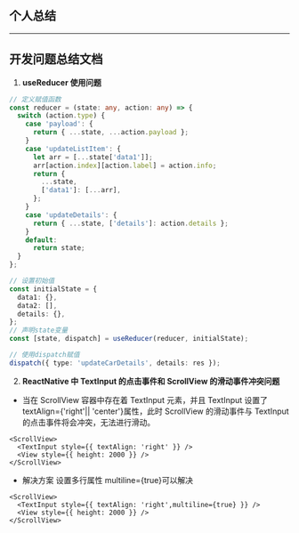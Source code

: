 ## 个人总结

---

## 开发问题总结文档

1. **useReducer 使用问题**

```typescript
// 定义赋值函数
const reducer = (state: any, action: any) => {
  switch (action.type) {
    case 'payload': {
      return { ...state, ...action.payload };
    }
    case 'updateListItem': {
      let arr = [...state['data1']];
      arr[action.index][action.label] = action.info;
      return {
        ...state,
        ['data1']: [...arr],
      };
    }
    case 'updateDetails': {
      return { ...state, ['details']: action.details };
    }
    default:
      return state;
  }
};
```

```typescript
// 设置初始值
const initialState = {
  data1: {},
  data2: [],
  details: {},
};
// 声明state变量
const [state, dispatch] = useReducer(reducer, initialState);

// 使用dispatch赋值
dispatch({ type: 'updateCarDetails', details: res });
```

2. **ReactNative 中 TextInput 的点击事件和 ScrollView 的滑动事件冲突问题**
+ 当在 ScrollView 容器中存在着 TextInput 元素，并且 TextInput 设置了 textAlign={'right'|| 'center'}属性，此时 ScrollView 的滑动事件与 TextInput 的点击事件将会冲突，无法进行滑动。

```tsx
<ScrollView>
  <TextInput style={{ textAlign: 'right' }} />
  <View style={{ height: 2000 }} />
</ScrollView>
```

- 解决方案
  设置多行属性 multiline={true}可以解决

```tsx
<ScrollView>
  <TextInput style={{ textAlign: 'right',multiline={true} }} />
  <View style={{ height: 2000 }} />
</ScrollView>
```
